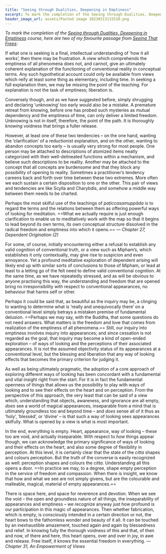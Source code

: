 ```yaml
---
title: "Seeing through Dualities, Deepening in Emptiness"
excerpt: To mark the completion of the Seeing through Dualities, Deepening in Emptiness course, two of my favourite passages from Seeing That Frees
header_image_url: assets/Pasted image 20230313115520.png
---
```

*To mark the completion of the [Seeing through Dualities, Deepening in Emptiness](https://dharmacourse.org/seeing-through-dualities-deepening-in-emptiness/) course, here are two of my favourite passage from [Seeing That Frees](https://www.goodreads.com/en/book/show/25172403):*

If what one is seeking is a final, intellectual understanding of ‘how it all works’, then there may be frustration. A view which comprehends the emptiness of all phenomena does not, and cannot, give an ultimately coherent explanation of the functioning of conventional reality in conceptual terms. Any such hypothetical account could only be available from views which reify at least some thing as elementary, including time. In seeking a full explanation then, we may be missing the point of the teaching. For explanation is not the task of emptiness; liberation is.

Conversely though, and as we have suggested before, simply shrugging and declaring ‘unknowing’ too early would also be a mistake. A premature retreat from knowing, before one has probed such mysteries as mutual dependency and the emptiness of time, can only deliver a limited freedom. Unknowing is not in itself, therefore, the point of the path. It is thoroughly _knowing_ voidness that brings a fuller release.

However, at least one of these two tendencies – on the one hand, wanting the ‘clarification’ of a reductionist explanation, and on the other, wanting to abandon concepts too early – is usually very strong for most people. One person may be attached to descriptions of atomized items neatly categorized with their well-delineated functions within a mechanism, and believe such descriptions to be reality. Another may be attached to the concept that all concepts are burdensome and that they block any possibility of opening to reality. Sometimes a practitioner’s tendency careens back and forth over time between these two extremes. More often we each sustain a certain disposition to one or the other. This pair of views and tendencies are like Scylla and Charybdis, and somehow a middle way between them needs to be charted.

Perhaps the most skilful use of the teachings of _paṭiccasamuppāda_ is to regard the terms and the relations between them as offering powerful ways of looking for meditation. ==What we actually require is just enough clarification to enable us to meditatively work with the map so that it begins to lead beyond its own terms, its own conceptual structure dissolved in the radical freedom and emptiness into which it opens.== *&mdash; Chapter 27, Dependent Origination (2)*

For some, of course, initially encountering either a refusal to establish any valid cognition of conventional truth, or a view such as Mipham’s, which establishes it only contextually, may give rise to suspicion and even annoyance. Yet a profound meditative exploration of dependent arising will likely end up with similar sorts of conclusions to those of Mipham, or lead at least to a letting go of the felt need to define valid conventional cognition. At the same time, as we have repeatedly stressed, and as will be obvious to anyone practising this way, the understanding and freedom that are opened bring no irresponsibility with respect to conventional appearances, no behaviour that harms self or other.

Perhaps it could be said that, as beautiful as the inquiry may be, a clinging to wanting to determine what is ‘really and unequivocally there’ on a conventional level simply betrays a mistaken premise of fundamental delusion. ==Perhaps we may say, with the Buddha, that some questions do not need answers. What matters is the freedom and love that comes from realization of the emptiness of all phenomena.== Still, our inquiry into emptiness involves inquiry into appearances; and since cessation is not regarded as the goal, that inquiry may become a kind of open-ended exploration – of ways of looking and the perceptions of their associated appearances. It is not the assumed objectivity status of its appearances at a conventional level, but the blessing and liberation that any way of looking effects that becomes the primary criterion for judging it.

As well as being ultimately pragmatic, the adoption of a core approach of exploring different ways of looking has been concordant with a fundamental and vital insight right from the start. For it is in fact the fundamental openness of things that allows us the possibility to play with ways of looking and to see their effects on the heart and on perception. From the perspective of this approach, the very least that can be said of a view which, understanding that objects, awareness, and ignorance are all empty, _does_ see a world of magical appearances, inseparable from a mind that is ultimately groundless too and beyond time – and _does_ sense all of it thus as ‘holy’, ‘blessèd’, or ‘divine’ – is that such a way of looking sees appearances skilfully. What is opened by a view is what is most important.

In the end, everything is empty. Heart, appearance, way of looking – these too are void, and actually inseparable. With respect to _how_ things appear though, we can acknowledge the primary significance of ways of looking and their effects on the heart, and also some degree of flexibility in perception. At this level, it is certainly clear that the state of the _citta_ shapes and colours perception. But the truth of the converse is easily recognized as well: perception shapes and colours the _citta_. Understanding all this opens a door. ==In practice we may, to a degree, shape empty perception in the service of freedom and compassion. When there is insight, we know that how and what we see are not simply givens, but are the colourable and malleable, magical, material of empty appearances.==

There is space here, and space for reverence and devotion. When we see the void – the open and groundless nature of all things, the inseparability of appearances and emptiness – we recognize anyway just how profound is our participation in this magic of appearances. Then whether fabrication, which is empty, is consciously intended in a certain direction or not, the heart bows to the fathomless wonder and beauty of it all. It can be touched by an inexhaustible amazement, touched again and again by blessedness and relief. In knowing fully the thorough voidness of this and that, of then and now, of there and here, this heart opens, over and over in joy, in awe and release. Free itself, it knows the essential freedom in everything. *&mdash; Chapter 31, An Empowerment of Views*